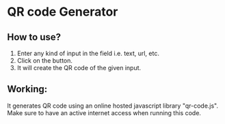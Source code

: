 # QR code Generator

## How to use?

1. Enter any kind of input in the field i.e. text, url, etc.
2. Click on the button.
3. It will create the QR code of the given input.

## Working:

It generates QR code using an online hosted javascript library "qr-code.js".
<br/>
Make sure to have an active internet access when running this code.
